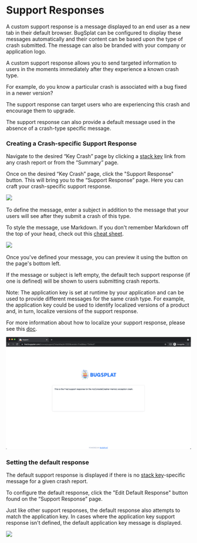 # Support Responses

A custom support response is a message displayed to an end user as a new tab in their default browser. BugSplat can be configured to display these messages automatically and their content can be based upon the type of crash submitted. The message can also be branded with your company or application logo.  

A custom support response allows you to send targeted information to users in the moments immediately after they experience a known crash type.

For example, do you know a particular crash is associated with a bug fixed in a newer version?

The support response can target users who are experiencing this crash and encourage them to upgrade.

The support response can also provide a default message used in the absence of a crash-type specific message. 

### Creating a Crash-specific Support Response

Navigate to the desired “Key Crash” page by clicking a [stack key](../../education/bugsplat-terminology.md#stack-key) link from any crash report or from the “Summary” page.

Once on the desired “Key Crash” page, click the "Support Response" button. This will bring you to the “Support Response” page. Here you can craft your crash-specific support response.  


![](https://www.bugsplat.com/assets/img/docs/techresponsebugsplat1.png)

To define the message, enter a subject in addition to the message that your users will see after they submit a crash of this type.

To style the message, use Markdown. If you don't remember Markdown off the top of your head, check out this [cheat sheet](https://www.markdownguide.org/cheat-sheet/).  


![](https://www.bugsplat.com/assets/img/docs/techresponsebugsplat2.png)

Once you've defined your message, you can preview it using the button on the page's bottom left.

If the message or subject is left empty, the default tech support response \(if one is defined\) will be shown to users submitting crash reports.

Note: The application key is set at runtime by your application and can be used to provide different messages for the same crash type. For example, the application key could be used to identify localized versions of a product and, in turn, localize versions of the support response. 

For more information about how to localize your support response, please see this [doc](../../education/faq/localized-support-responses-for-windows-c++-.net-and-macos.md).

![](../../.gitbook/assets/screen-shot-2021-07-13-at-12.57.14-pm.png)

### Setting the default response

The default support response is displayed if there is no [stack key](../../education/bugsplat-terminology.md#stack-key)-specific message for a given crash report.‌

To configure the default response, click the "Edit Default Response" button found on the “Support Response” page.‌

Just like other support responses, the default response also attempts to match the application key. In cases where the application key support response isn't defined, the default application key message is displayed.



![](https://www.bugsplat.com/assets/img/docs/techresponsebugsplat4.png)

